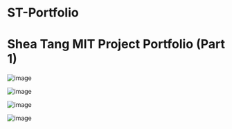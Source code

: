 # ST-Portfolio



# Shea Tang MIT Project Portfolio (Part 1) 


![image](https://user-images.githubusercontent.com/101611557/170505805-a5e71011-6016-4078-8f42-86ddd28a243d.png)



![image](https://user-images.githubusercontent.com/101611557/170505942-253be62f-af2b-4258-b94d-9032b7a19350.png)



![image](https://user-images.githubusercontent.com/101611557/170506146-bf761239-1447-4de5-839b-3cfda87b41d8.png)



![image](https://user-images.githubusercontent.com/101611557/170506286-a97a6c02-c33a-443a-be5f-3977179e0deb.png)
